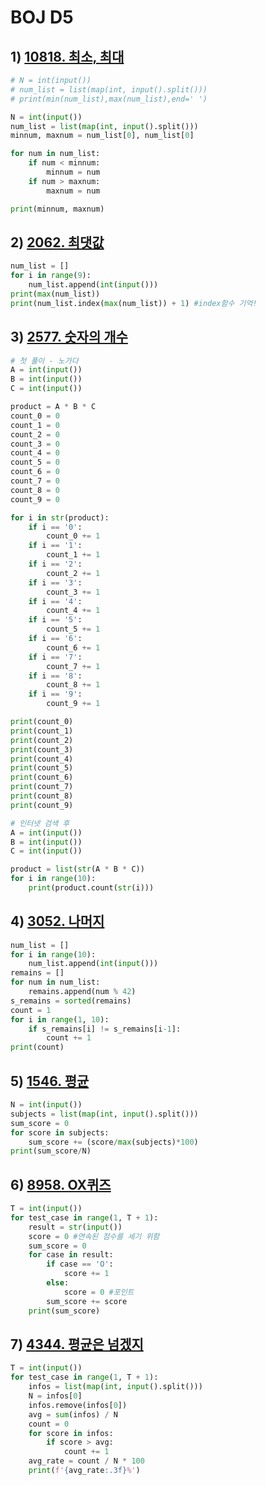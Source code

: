 # BOJ D5



## 1) [10818. 최소, 최대](https://www.acmicpc.net/problem/10818)

```python
# N = int(input())
# num_list = list(map(int, input().split()))
# print(min(num_list),max(num_list),end=' ')

N = int(input())
num_list = list(map(int, input().split()))
minnum, maxnum = num_list[0], num_list[0]

for num in num_list:
    if num < minnum:
        minnum = num
    if num > maxnum:
        maxnum = num

print(minnum, maxnum)
```



## 2) [2062. 최댓값](https://www.acmicpc.net/problem/2562)

```python
num_list = []
for i in range(9):
    num_list.append(int(input()))
print(max(num_list))
print(num_list.index(max(num_list)) + 1) #index함수 기억!
```



## 3) [2577. 숫자의 개수](https://www.acmicpc.net/problem/2577)

```python
# 첫 풀이 - 노가다
A = int(input())
B = int(input())
C = int(input())

product = A * B * C
count_0 = 0
count_1 = 0
count_2 = 0
count_3 = 0
count_4 = 0
count_5 = 0
count_6 = 0
count_7 = 0
count_8 = 0
count_9 = 0

for i in str(product):
    if i == '0':
        count_0 += 1
    if i == '1':
        count_1 += 1
    if i == '2':
        count_2 += 1
    if i == '3':
        count_3 += 1
    if i == '4':
        count_4 += 1
    if i == '5':
        count_5 += 1
    if i == '6':
        count_6 += 1
    if i == '7':
        count_7 += 1
    if i == '8':
        count_8 += 1
    if i == '9':
        count_9 += 1

print(count_0)
print(count_1)
print(count_2)
print(count_3)
print(count_4)
print(count_5)
print(count_6)
print(count_7)
print(count_8)
print(count_9)
```



```python
# 인터넷 검색 후
A = int(input())
B = int(input())
C = int(input())

product = list(str(A * B * C))
for i in range(10):
    print(product.count(str(i)))
```



## 4) [3052. 나머지](https://www.acmicpc.net/problem/3052)

```python
num_list = []
for i in range(10):
    num_list.append(int(input()))
remains = []
for num in num_list:
    remains.append(num % 42)
s_remains = sorted(remains)
count = 1
for i in range(1, 10):
    if s_remains[i] != s_remains[i-1]:
        count += 1
print(count)
```



## 5) [1546. 평균](https://www.acmicpc.net/problem/1546)

```python
N = int(input())
subjects = list(map(int, input().split()))
sum_score = 0
for score in subjects:
    sum_score += (score/max(subjects)*100)
print(sum_score/N)
```



## 6) [8958. OX퀴즈](https://www.acmicpc.net/problem/8958)

```python
T = int(input())
for test_case in range(1, T + 1):
    result = str(input())
    score = 0 #연속된 점수를 세기 위함
    sum_score = 0
    for case in result:
        if case == 'O':
            score += 1
        else:
            score = 0 #포인트
        sum_score += score
    print(sum_score)
```



## 7) [4344. 평균은 넘겠지](https://www.acmicpc.net/problem/4344)

```python
T = int(input())
for test_case in range(1, T + 1):
    infos = list(map(int, input().split()))
    N = infos[0]
    infos.remove(infos[0])
    avg = sum(infos) / N
    count = 0
    for score in infos:
        if score > avg:
            count += 1
    avg_rate = count / N * 100
    print(f'{avg_rate:.3f}%')
```

